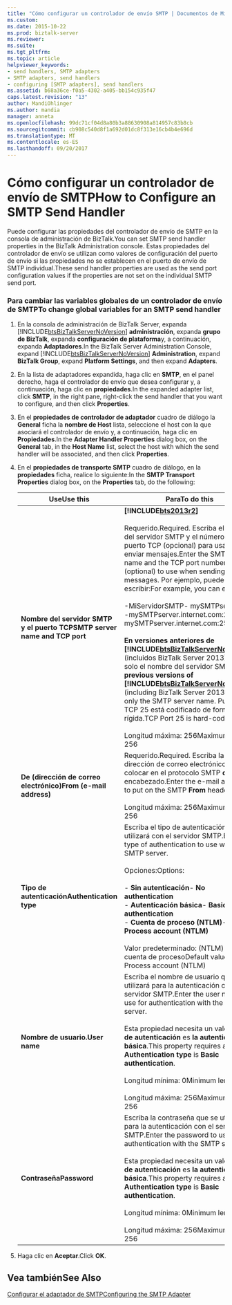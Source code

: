 ```yaml
---
title: "Cómo configurar un controlador de envío SMTP | Documentos de Microsoft"
ms.custom: 
ms.date: 2015-10-22
ms.prod: biztalk-server
ms.reviewer: 
ms.suite: 
ms.tgt_pltfrm: 
ms.topic: article
helpviewer_keywords:
- send handlers, SMTP adapters
- SMTP adapters, send handlers
- configuring [SMTP adapters], send handlers
ms.assetid: b68a36ce-f0a5-4302-a405-bb154c935f47
caps.latest.revision: "13"
author: MandiOhlinger
ms.author: mandia
manager: anneta
ms.openlocfilehash: 99dc71cf04d8a80b3a88630908a814957c83b8cb
ms.sourcegitcommit: cb908c540d8f1a692d01dc8f313e16cb4b4e696d
ms.translationtype: MT
ms.contentlocale: es-ES
ms.lasthandoff: 09/20/2017
---
```

# <a name="how-to-configure-an-smtp-send-handler"></a><span data-ttu-id="d7121-102">Cómo configurar un controlador de envío de SMTP</span><span class="sxs-lookup"><span data-stu-id="d7121-102">How to Configure an SMTP Send Handler</span></span>
<span data-ttu-id="d7121-103">Puede configurar las propiedades del controlador de envío de SMTP en la consola de administración de BizTalk.</span><span class="sxs-lookup"><span data-stu-id="d7121-103">You can set SMTP send handler properties in the BizTalk Administration console.</span></span> <span data-ttu-id="d7121-104">Estas propiedades del controlador de envío se utilizan como valores de configuración del puerto de envío si las propiedades no se establecen en el puerto de envío de SMTP individual.</span><span class="sxs-lookup"><span data-stu-id="d7121-104">These send handler properties are used as the send port configuration values if the properties are not set on the individual SMTP send port.</span></span>  
  
### <a name="to-change-global-variables-for-an-smtp-send-handler"></a><span data-ttu-id="d7121-105">Para cambiar las variables globales de un controlador de envío de SMTP</span><span class="sxs-lookup"><span data-stu-id="d7121-105">To change global variables for an SMTP send handler</span></span>  
  
1.  <span data-ttu-id="d7121-106">En la consola de administración de BizTalk Server, expanda [!INCLUDE[btsBizTalkServerNoVersion](../includes/btsbiztalkservernoversion-md.md)] **administración**, expanda **grupo de BizTalk**, expanda **configuración de plataforma**y, a continuación, expanda  **Adaptadores**.</span><span class="sxs-lookup"><span data-stu-id="d7121-106">In the BizTalk Server Administration Console, expand [!INCLUDE[btsBizTalkServerNoVersion](../includes/btsbiztalkservernoversion-md.md)] **Administration**, expand **BizTalk Group**, expand **Platform Settings**, and then expand **Adapters**.</span></span>  
  
2.  <span data-ttu-id="d7121-107">En la lista de adaptadores expandida, haga clic en **SMTP**, en el panel derecho, haga el controlador de envío que desea configurar y, a continuación, haga clic en **propiedades**.</span><span class="sxs-lookup"><span data-stu-id="d7121-107">In the expanded adapter list, click **SMTP**, in the right pane, right-click the send handler that you want to configure, and then click **Properties**.</span></span>  
  
3.  <span data-ttu-id="d7121-108">En el **propiedades de controlador de adaptador** cuadro de diálogo la **General** ficha la **nombre de Host** lista, seleccione el host con la que asociará el controlador de envío y, a continuación, haga clic en **Propiedades**.</span><span class="sxs-lookup"><span data-stu-id="d7121-108">In the **Adapter Handler Properties** dialog box, on the **General** tab, in the **Host Name** list, select the host with which the send handler will be associated, and then click **Properties**.</span></span>  
  
4.  <span data-ttu-id="d7121-109">En el **propiedades de transporte SMTP** cuadro de diálogo, en la **propiedades** ficha, realice lo siguiente:</span><span class="sxs-lookup"><span data-stu-id="d7121-109">In the **SMTP Transport Properties** dialog box, on the **Properties** tab, do the following:</span></span>  
  
    |<span data-ttu-id="d7121-110">Use</span><span class="sxs-lookup"><span data-stu-id="d7121-110">Use this</span></span>|<span data-ttu-id="d7121-111">Para</span><span class="sxs-lookup"><span data-stu-id="d7121-111">To do this</span></span>|  
    |--------------|----------------|  
    |<span data-ttu-id="d7121-112">**Nombre del servidor SMTP y el puerto TCP**</span><span class="sxs-lookup"><span data-stu-id="d7121-112">**SMTP server name and TCP port**</span></span>|**[!INCLUDE[bts2013r2](../includes/bts2013r2-md.md)]**<br /><br /> <span data-ttu-id="d7121-113">Requerido.</span><span class="sxs-lookup"><span data-stu-id="d7121-113">Required.</span></span> <span data-ttu-id="d7121-114">Escriba el nombre del servidor SMTP y el número de puerto TCP (opcional) para usar al enviar mensajes.</span><span class="sxs-lookup"><span data-stu-id="d7121-114">Enter the SMTP server  name and the TCP port number (optional) to use when sending messages.</span></span> <span data-ttu-id="d7121-115">Por ejemplo, puede escribir:</span><span class="sxs-lookup"><span data-stu-id="d7121-115">For example, you can enter:</span></span><br /><br /> <span data-ttu-id="d7121-116">-MiServidorSMTP</span><span class="sxs-lookup"><span data-stu-id="d7121-116">-   mySMTPserver</span></span><br /><span data-ttu-id="d7121-117">-mySMTPserver.internet.com:2525</span><span class="sxs-lookup"><span data-stu-id="d7121-117">-   mySMTPserver.internet.com:2525</span></span><br /><br /> <span data-ttu-id="d7121-118">**En versiones anteriores de [!INCLUDE[btsBizTalkServerNoVersion](../includes/btsbiztalkservernoversion-md.md)]**  (incluidos BizTalk Server 2013), escriba solo el nombre del servidor SMTP.</span><span class="sxs-lookup"><span data-stu-id="d7121-118">**In previous versions of [!INCLUDE[btsBizTalkServerNoVersion](../includes/btsbiztalkservernoversion-md.md)]** (including BizTalk Server 2013), enter only the SMTP server name.</span></span> <span data-ttu-id="d7121-119">Puerto TCP 25 está codificado de forma rígida.</span><span class="sxs-lookup"><span data-stu-id="d7121-119">TCP Port 25 is hard-coded.</span></span><br /><br /> <span data-ttu-id="d7121-120">Longitud máxima: 256</span><span class="sxs-lookup"><span data-stu-id="d7121-120">Maximum length: 256</span></span>|  
    |<span data-ttu-id="d7121-121">**De (dirección de correo electrónico)**</span><span class="sxs-lookup"><span data-stu-id="d7121-121">**From (e-mail address)**</span></span>|<span data-ttu-id="d7121-122">Requerido.</span><span class="sxs-lookup"><span data-stu-id="d7121-122">Required.</span></span> <span data-ttu-id="d7121-123">Escriba la dirección de correo electrónico para colocar en el protocolo SMTP **de** encabezado.</span><span class="sxs-lookup"><span data-stu-id="d7121-123">Enter the e-mail address to put on the SMTP **From** header.</span></span><br /><br /> <span data-ttu-id="d7121-124">Longitud máxima: 256</span><span class="sxs-lookup"><span data-stu-id="d7121-124">Maximum length: 256</span></span>|  
    |<span data-ttu-id="d7121-125">**Tipo de autenticación**</span><span class="sxs-lookup"><span data-stu-id="d7121-125">**Authentication type**</span></span>|<span data-ttu-id="d7121-126">Escriba el tipo de autenticación que se utilizará con el servidor SMTP.</span><span class="sxs-lookup"><span data-stu-id="d7121-126">Enter the type of authentication to use with the SMTP server.</span></span><br /><br /> <span data-ttu-id="d7121-127">Opciones:</span><span class="sxs-lookup"><span data-stu-id="d7121-127">Options:</span></span><br /><br /> <span data-ttu-id="d7121-128">-   **Sin autenticación**</span><span class="sxs-lookup"><span data-stu-id="d7121-128">-   **No authentication**</span></span><br /><span data-ttu-id="d7121-129">-   **Autenticación básica**</span><span class="sxs-lookup"><span data-stu-id="d7121-129">-   **Basic authentication**</span></span><br /><span data-ttu-id="d7121-130">-   **Cuenta de proceso (NTLM)**</span><span class="sxs-lookup"><span data-stu-id="d7121-130">-   **Process account (NTLM)**</span></span><br /><br /> <span data-ttu-id="d7121-131">Valor predeterminado: (NTLM) de la cuenta de proceso</span><span class="sxs-lookup"><span data-stu-id="d7121-131">Default value: Process account (NTLM)</span></span>|  
    |<span data-ttu-id="d7121-132">**Nombre de usuario.**</span><span class="sxs-lookup"><span data-stu-id="d7121-132">**User name**</span></span>|<span data-ttu-id="d7121-133">Escriba el nombre de usuario que se utilizará para la autenticación con el servidor SMTP.</span><span class="sxs-lookup"><span data-stu-id="d7121-133">Enter the user name to use for authentication with the SMTP server.</span></span><br /><br /> <span data-ttu-id="d7121-134">Esta propiedad necesita un valor si **tipo de autenticación** es **la autenticación básica**.</span><span class="sxs-lookup"><span data-stu-id="d7121-134">This property requires a value if **Authentication type** is **Basic authentication**.</span></span><br /><br /> <span data-ttu-id="d7121-135">Longitud mínima: 0</span><span class="sxs-lookup"><span data-stu-id="d7121-135">Minimum length: 0</span></span><br /><br /> <span data-ttu-id="d7121-136">Longitud máxima: 256</span><span class="sxs-lookup"><span data-stu-id="d7121-136">Maximum length: 256</span></span>|  
    |<span data-ttu-id="d7121-137">**Contraseña**</span><span class="sxs-lookup"><span data-stu-id="d7121-137">**Password**</span></span>|<span data-ttu-id="d7121-138">Escriba la contraseña que se utilizará para la autenticación con el servidor SMTP.</span><span class="sxs-lookup"><span data-stu-id="d7121-138">Enter the password to use for authentication with the SMTP server.</span></span><br /><br /> <span data-ttu-id="d7121-139">Esta propiedad necesita un valor si **tipo de autenticación** es **la autenticación básica**.</span><span class="sxs-lookup"><span data-stu-id="d7121-139">This property requires a value if **Authentication type** is **Basic authentication**.</span></span><br /><br /> <span data-ttu-id="d7121-140">Longitud mínima: 0</span><span class="sxs-lookup"><span data-stu-id="d7121-140">Minimum length: 0</span></span><br /><br /> <span data-ttu-id="d7121-141">Longitud máxima: 256</span><span class="sxs-lookup"><span data-stu-id="d7121-141">Maximum length: 256</span></span>|  
  
5.  <span data-ttu-id="d7121-142">Haga clic en **Aceptar**.</span><span class="sxs-lookup"><span data-stu-id="d7121-142">Click **OK**.</span></span>  
  
## <a name="see-also"></a><span data-ttu-id="d7121-143">Vea también</span><span class="sxs-lookup"><span data-stu-id="d7121-143">See Also</span></span>  
 [<span data-ttu-id="d7121-144">Configurar el adaptador de SMTP</span><span class="sxs-lookup"><span data-stu-id="d7121-144">Configuring the SMTP Adapter</span></span>](../core/configuring-the-smtp-adapter.md)